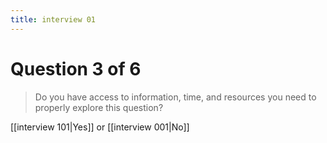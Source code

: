 ```yaml
---
title: interview 01
---
```

# Question 3 of 6
> Do you have access to information, time, and resources you need to properly explore this question?

[[interview 101|Yes]] or [[interview 001|No]] 